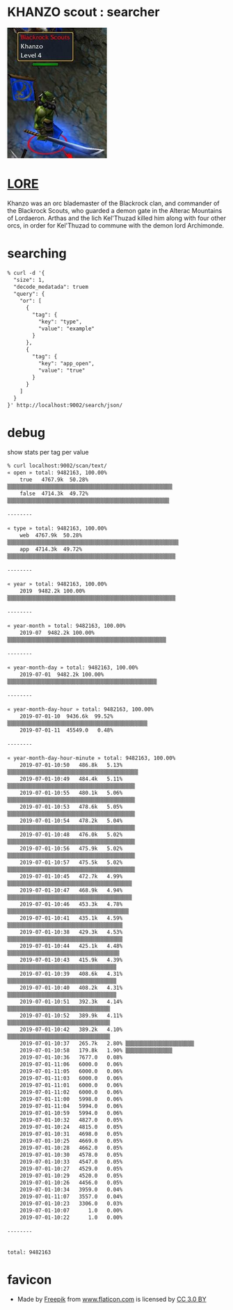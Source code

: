 # KHANZO scout : searcher
![khanzo](../_/img/khanzo.jpg)

# [LORE](https://wow.gamepedia.com/Khanzo)

Khanzo was an orc blademaster of the Blackrock clan, and commander of
the Blackrock Scouts, who guarded a demon gate in the Alterac
Mountains of Lordaeron. Arthas and the lich Kel'Thuzad killed him
along with four other orcs, in order for Kel'Thuzad to commune with
the demon lord Archimonde.


# searching

```
% curl -d '{
  "size": 1,
  "decode_medatada": truem
  "query": {
    "or": [
      {
        "tag": {
          "key": "type",
          "value": "example"
        }
      },
      {
        "tag": {
          "key": "app_open",
          "value": "true"
        }
      }
    ]
  }
}' http://localhost:9002/search/json/

```



# debug

show stats per tag per value


```
% curl localhost:9002/scan/text/
« open » total: 9482163, 100.00%
    true   4767.9k  50.28% ▒▒▒▒▒▒▒▒▒▒▒▒▒▒▒▒▒▒▒▒▒▒▒▒▒▒▒▒▒▒▒▒▒▒▒▒▒▒▒▒▒▒▒▒▒▒▒▒▒▒▒▒▒
    false  4714.3k  49.72% ▒▒▒▒▒▒▒▒▒▒▒▒▒▒▒▒▒▒▒▒▒▒▒▒▒▒▒▒▒▒▒▒▒▒▒▒▒▒▒▒▒▒▒▒▒▒▒▒▒▒▒▒

--------

« type » total: 9482163, 100.00%
    web  4767.9k  50.28% ▒▒▒▒▒▒▒▒▒▒▒▒▒▒▒▒▒▒▒▒▒▒▒▒▒▒▒▒▒▒▒▒▒▒▒▒▒▒▒▒▒▒▒▒▒▒▒▒▒▒▒▒▒▒▒
    app  4714.3k  49.72% ▒▒▒▒▒▒▒▒▒▒▒▒▒▒▒▒▒▒▒▒▒▒▒▒▒▒▒▒▒▒▒▒▒▒▒▒▒▒▒▒▒▒▒▒▒▒▒▒▒▒▒▒▒▒

--------

« year » total: 9482163, 100.00%
    2019  9482.2k 100.00% ▒▒▒▒▒▒▒▒▒▒▒▒▒▒▒▒▒▒▒▒▒▒▒▒▒▒▒▒▒▒▒▒▒▒▒▒▒▒▒▒▒▒▒▒▒▒▒▒▒▒▒▒▒▒

--------

« year-month » total: 9482163, 100.00%
    2019-07  9482.2k 100.00% ▒▒▒▒▒▒▒▒▒▒▒▒▒▒▒▒▒▒▒▒▒▒▒▒▒▒▒▒▒▒▒▒▒▒▒▒▒▒▒▒▒▒▒▒▒▒▒▒▒▒▒

--------

« year-month-day » total: 9482163, 100.00%
    2019-07-01  9482.2k 100.00% ▒▒▒▒▒▒▒▒▒▒▒▒▒▒▒▒▒▒▒▒▒▒▒▒▒▒▒▒▒▒▒▒▒▒▒▒▒▒▒▒▒▒▒▒▒▒▒▒

--------

« year-month-day-hour » total: 9482163, 100.00%
    2019-07-01-10  9436.6k  99.52% ▒▒▒▒▒▒▒▒▒▒▒▒▒▒▒▒▒▒▒▒▒▒▒▒▒▒▒▒▒▒▒▒▒▒▒▒▒▒▒▒▒▒▒▒▒
    2019-07-01-11  45549.0   0.48%

--------

« year-month-day-hour-minute » total: 9482163, 100.00%
    2019-07-01-10:50   486.8k   5.13% ▒▒▒▒▒▒▒▒▒▒▒▒▒▒▒▒▒▒▒▒▒▒▒▒▒▒▒▒▒▒▒▒▒▒▒▒▒▒▒▒▒▒
    2019-07-01-10:49   484.4k   5.11% ▒▒▒▒▒▒▒▒▒▒▒▒▒▒▒▒▒▒▒▒▒▒▒▒▒▒▒▒▒▒▒▒▒▒▒▒▒▒▒▒▒
    2019-07-01-10:55   480.1k   5.06% ▒▒▒▒▒▒▒▒▒▒▒▒▒▒▒▒▒▒▒▒▒▒▒▒▒▒▒▒▒▒▒▒▒▒▒▒▒▒▒▒▒
    2019-07-01-10:53   478.6k   5.05% ▒▒▒▒▒▒▒▒▒▒▒▒▒▒▒▒▒▒▒▒▒▒▒▒▒▒▒▒▒▒▒▒▒▒▒▒▒▒▒▒▒
    2019-07-01-10:54   478.2k   5.04% ▒▒▒▒▒▒▒▒▒▒▒▒▒▒▒▒▒▒▒▒▒▒▒▒▒▒▒▒▒▒▒▒▒▒▒▒▒▒▒▒▒
    2019-07-01-10:48   476.0k   5.02% ▒▒▒▒▒▒▒▒▒▒▒▒▒▒▒▒▒▒▒▒▒▒▒▒▒▒▒▒▒▒▒▒▒▒▒▒▒▒▒▒▒
    2019-07-01-10:56   475.9k   5.02% ▒▒▒▒▒▒▒▒▒▒▒▒▒▒▒▒▒▒▒▒▒▒▒▒▒▒▒▒▒▒▒▒▒▒▒▒▒▒▒▒▒
    2019-07-01-10:57   475.5k   5.02% ▒▒▒▒▒▒▒▒▒▒▒▒▒▒▒▒▒▒▒▒▒▒▒▒▒▒▒▒▒▒▒▒▒▒▒▒▒▒▒▒▒
    2019-07-01-10:45   472.7k   4.99% ▒▒▒▒▒▒▒▒▒▒▒▒▒▒▒▒▒▒▒▒▒▒▒▒▒▒▒▒▒▒▒▒▒▒▒▒▒▒▒▒
    2019-07-01-10:47   468.9k   4.94% ▒▒▒▒▒▒▒▒▒▒▒▒▒▒▒▒▒▒▒▒▒▒▒▒▒▒▒▒▒▒▒▒▒▒▒▒▒▒▒▒
    2019-07-01-10:46   453.3k   4.78% ▒▒▒▒▒▒▒▒▒▒▒▒▒▒▒▒▒▒▒▒▒▒▒▒▒▒▒▒▒▒▒▒▒▒▒▒▒▒▒
    2019-07-01-10:41   435.1k   4.59% ▒▒▒▒▒▒▒▒▒▒▒▒▒▒▒▒▒▒▒▒▒▒▒▒▒▒▒▒▒▒▒▒▒▒▒▒▒
    2019-07-01-10:38   429.3k   4.53% ▒▒▒▒▒▒▒▒▒▒▒▒▒▒▒▒▒▒▒▒▒▒▒▒▒▒▒▒▒▒▒▒▒▒▒▒▒
    2019-07-01-10:44   425.1k   4.48% ▒▒▒▒▒▒▒▒▒▒▒▒▒▒▒▒▒▒▒▒▒▒▒▒▒▒▒▒▒▒▒▒▒▒▒▒
    2019-07-01-10:43   415.9k   4.39% ▒▒▒▒▒▒▒▒▒▒▒▒▒▒▒▒▒▒▒▒▒▒▒▒▒▒▒▒▒▒▒▒▒▒▒
    2019-07-01-10:39   408.6k   4.31% ▒▒▒▒▒▒▒▒▒▒▒▒▒▒▒▒▒▒▒▒▒▒▒▒▒▒▒▒▒▒▒▒▒▒▒
    2019-07-01-10:40   408.2k   4.31% ▒▒▒▒▒▒▒▒▒▒▒▒▒▒▒▒▒▒▒▒▒▒▒▒▒▒▒▒▒▒▒▒▒▒▒
    2019-07-01-10:51   392.3k   4.14% ▒▒▒▒▒▒▒▒▒▒▒▒▒▒▒▒▒▒▒▒▒▒▒▒▒▒▒▒▒▒▒▒▒
    2019-07-01-10:52   389.9k   4.11% ▒▒▒▒▒▒▒▒▒▒▒▒▒▒▒▒▒▒▒▒▒▒▒▒▒▒▒▒▒▒▒▒▒
    2019-07-01-10:42   389.2k   4.10% ▒▒▒▒▒▒▒▒▒▒▒▒▒▒▒▒▒▒▒▒▒▒▒▒▒▒▒▒▒▒▒▒▒
    2019-07-01-10:37   265.7k   2.80% ▒▒▒▒▒▒▒▒▒▒▒▒▒▒▒▒▒▒▒▒▒▒
    2019-07-01-10:58   179.8k   1.90% ▒▒▒▒▒▒▒▒▒▒▒▒▒▒▒
    2019-07-01-10:36   7677.0   0.08%
    2019-07-01-11:06   6000.0   0.06%
    2019-07-01-11:05   6000.0   0.06%
    2019-07-01-11:03   6000.0   0.06%
    2019-07-01-11:01   6000.0   0.06%
    2019-07-01-11:02   6000.0   0.06%
    2019-07-01-11:00   5998.0   0.06%
    2019-07-01-11:04   5994.0   0.06%
    2019-07-01-10:59   5994.0   0.06%
    2019-07-01-10:32   4827.0   0.05%
    2019-07-01-10:24   4815.0   0.05%
    2019-07-01-10:31   4698.0   0.05%
    2019-07-01-10:25   4669.0   0.05%
    2019-07-01-10:28   4662.0   0.05%
    2019-07-01-10:30   4578.0   0.05%
    2019-07-01-10:33   4547.0   0.05%
    2019-07-01-10:27   4529.0   0.05%
    2019-07-01-10:29   4520.0   0.05%
    2019-07-01-10:26   4456.0   0.05%
    2019-07-01-10:34   3959.0   0.04%
    2019-07-01-11:07   3557.0   0.04%
    2019-07-01-10:23   3306.0   0.03%
    2019-07-01-10:07      1.0   0.00%
    2019-07-01-10:22      1.0   0.00%

--------


total: 9482163
```



# favicon

* <div>Made by <a href="https://www.freepik.com/" title="Freepik">Freepik</a> from <a href="https://www.flaticon.com/"                 title="Flaticon">www.flaticon.com</a> is licensed by <a href="http://creativecommons.org/licenses/by/3.0/"                 title="Creative Commons BY 3.0" target="_blank">CC 3.0 BY</a></div>
